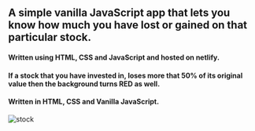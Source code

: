 ## A simple vanilla JavaScript app that lets you know how much you have lost or gained on that particular stock.
#### Written using HTML, CSS and JavaScript and hosted on netlify.
#### If a stock that you have invested in, loses more that 50% of its original value then the background turns RED as well.

#### Written in HTML, CSS and Vanilla JavaScript.
![stock](https://api.time.com/wp-content/uploads/2020/03/stock-market-coronavirus-2.jpg)

